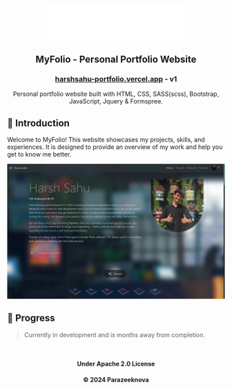 <div align="center">
<img src="resources/logo/logo-white.svg" width="320"></img>
</div>

<div align="center">

## MyFolio - Personal Portfolio Website

<h3><a href="https://harshsahu-portfolio.vercel.app/">harshsahu-portfolio.vercel.app</a> - v1</h3> 
</div>

<p align="center">Personal portfolio website built with HTML, CSS, SASS(scss), Bootstrap, JavaScript, Jquery & Formspree.
</p>

## 👀 Introduction

Welcome to MyFolio! This website showcases my projects, skills, and experiences. It is designed to provide an overview of my work and help you get to know me better.

![demo](resources/Projects/perfectssdosentexists.png)

## 🌴 Progress

> Currently in development and is months away from completion.

&nbsp;

<div align="center">

#### Under Apache 2.0 License

#### &copy; 2024 Parazeeknova

</div>

